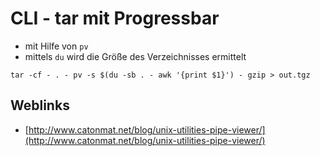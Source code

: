 # CLI - tar mit Progressbar


* mit Hilfe von `pv`
* mittels `du` wird die Größe des Verzeichnisses ermittelt

```
tar -cf - . - pv -s $(du -sb . - awk '{print $1}') - gzip > out.tgz
```
<!--more-->
## Weblinks

* [http://www.catonmat.net/blog/unix-utilities-pipe-viewer/](http://www.catonmat.net/blog/unix-utilities-pipe-viewer/)



